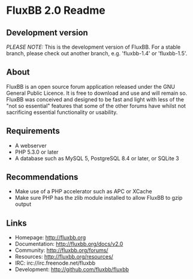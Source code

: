 FluxBB 2.0 Readme
=====================

Development version
----------------
*PLEASE NOTE:* This is the development version of FluxBB. For a stable branch,
please check out another branch, e.g. 'fluxbb-1.4' or 'fluxbb-1.5'.

About
----------------
FluxBB is an open source forum application released under the GNU General Public
Licence. It is free to download and use and will remain so. FluxBB was conceived and
designed to be fast and light with less of the "not so essential" features that some
of the other forums have whilst not sacrificing essential functionality or usability.

Requirements
----------------
 - A webserver
 - PHP 5.3.0 or later
 - A database such as MySQL 5, PostgreSQL 8.4 or later, or SQLite 3

Recommendations
-------------------
 - Make use of a PHP accelerator such as APC or XCache
 - Make sure PHP has the zlib module installed to allow FluxBB to gzip output

Links
---------
 - Homepage: http://fluxbb.org
 - Documentation: http://fluxbb.org/docs/v2.0
 - Community: http://fluxbb.org/forums/
 - Resources: http://fluxbb.org/resources/
 - IRC: irc://irc.freenode.net/fluxbb
 - Development: http://github.com/fluxbb/fluxbb
